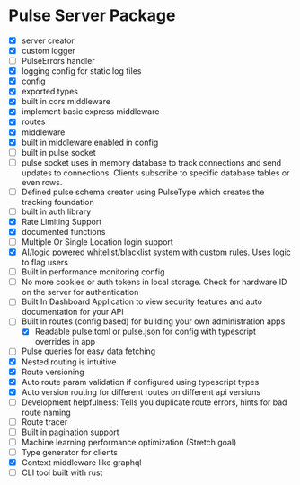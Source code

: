 # Pulse Server Package

- [x] server creator
- [x] custom logger
- [ ] PulseErrors handler
- [x] logging config for static log files
- [x] config
- [x] exported types
- [x] built in cors middleware
- [x] implement basic express middleware
- [x] routes
- [x] middleware
- [x] built in middleware enabled in config
- [ ] built in pulse socket
- [ ] pulse socket uses in memory database to track connections and send updates to connections. Clients subscribe to specific database tables or even rows.
- [ ] Defined pulse schema creator using PulseType which creates the tracking foundation
- [ ] built in auth library
- [x] Rate Limiting Support
- [x] documented functions
- [ ] Multiple Or Single Location login support
- [x] AI/logic powered whitelist/blacklist system with custom rules. Uses logic to flag users
- [ ] Built in performance monitoring config
- [ ] No more cookies or auth tokens in local storage. Check for hardware ID on the server for authentication
- [ ] Built In Dashboard Application to view security features and auto documentation for your API
- [ ] Built in routes (config based) for building your own administration apps
  - [x] Readable pulse.toml or pulse.json for config with typescript overrides in app
- [ ] Pulse queries for easy data fetching
- [x] Nested routing is intuitive
- [x] Route versioning
- [x] Auto route param validation if configured using typescript types
- [x] Auto version routing for different routes on different api versions
- [ ] Development helpfulness: Tells you duplicate route errors, hints for bad route naming
- [ ] Route tracer
- [ ] Built in pagination support
- [ ] Machine learning performance optimization (Stretch goal)
- [ ] Type generator for clients
- [x] Context middleware like graphql
- [ ] CLI tool built with rust
